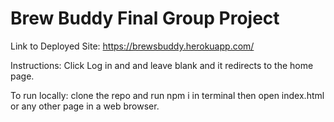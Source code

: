 # Brew Buddy Final Group Project

Link to Deployed Site: https://brewsbuddy.herokuapp.com/

Instructions: Click Log in and and leave blank and it redirects to the home page. 

To run locally: clone the repo and run npm i in terminal then open index.html or any other page in a web browser.



